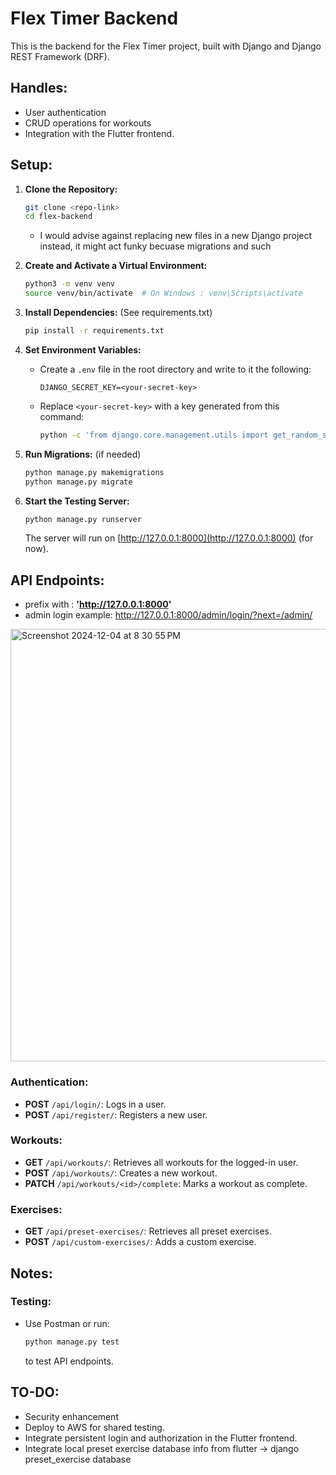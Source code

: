 # Flex Timer Backend

This is the backend for the Flex Timer project, built with Django and Django REST Framework (DRF). 

## Handles: 
  - User authentication
  - CRUD operations for workouts
  - Integration with the Flutter frontend.

## Setup:

1. **Clone the Repository:**
   ```bash
   git clone <repo-link>
   cd flex-backend
   ```
   - I would advise against replacing new files in a new Django project instead, it might act funky becuase migrations and such

2. **Create and Activate a Virtual Environment:**
   ```bash
   python3 -m venv venv
   source venv/bin/activate  # On Windows : venv\Scripts\activate
   ```

3. **Install Dependencies:** (See requirements.txt)
   ```bash
   pip install -r requirements.txt
   ```

4. **Set Environment Variables:**
   - Create a `.env` file in the root directory and write to it the following:
     ```
     DJANGO_SECRET_KEY=<your-secret-key>
     ```
   - Replace `<your-secret-key>` with a key generated from this command:
     ```bash
     python -c 'from django.core.management.utils import get_random_secret_key; print(get_random_secret_key())'
     ```

5. **Run Migrations:** (if needed)
   ```bash
   python manage.py makemigrations
   python manage.py migrate
   ```

6. **Start the Testing Server:**
   ```bash
   python manage.py runserver
   ```
   The server will run on [http://127.0.0.1:8000](http://127.0.0.1:8000) (for now).
   


## API Endpoints:
- prefix with : **'http://127.0.0.1:8000'**
- admin login example: http://127.0.0.1:8000/admin/login/?next=/admin/
<img width="692" alt="Screenshot 2024-12-04 at 8 30 55 PM" src="https://github.com/user-attachments/assets/c2cc1b84-2679-4fa6-9662-6f3d55f7512c">

### Authentication:
- **POST** `/api/login/`: Logs in a user.
- **POST** `/api/register/`: Registers a new user.

### Workouts:
- **GET** `/api/workouts/`: Retrieves all workouts for the logged-in user.
- **POST** `/api/workouts/`: Creates a new workout.
- **PATCH** `/api/workouts/<id>/complete`: Marks a workout as complete.

### Exercises:
- **GET** `/api/preset-exercises/`: Retrieves all preset exercises.
- **POST** `/api/custom-exercises/`: Adds a custom exercise.

## Notes:

### Testing:
- Use Postman or run:
  ```bash
  python manage.py test
  ```
  to test API endpoints.

## TO-DO:
- Security enhancement
- Deploy to AWS for shared testing.
- Integrate persistent login and authorization in the Flutter frontend.
- Integrate local preset exercise database info from flutter -> django preset_exercise database
